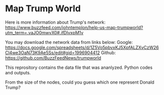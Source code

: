 # Map Trump World

Here is more information about Trump's network: 
https://www.buzzfeed.com/johntemplon/help-us-map-trumpworld?utm_term=.vaJO0mwvX0#.ifDlvxpM1v

You may download the network data from links below:
Google: https://docs.google.com/spreadsheets/d/1Z5Vo5pbvxKJ5XpfALZXvCzW26Cl4we3OaN73K9Ae5Ss/edit#gid=1996904412
Github: https://github.com/BuzzFeedNews/trumpworld

This reprository contains the data file that was ananlyzed.  Python codes and outputs.  

From the size of the nodes, could you guess which one represent Donald Trump?
